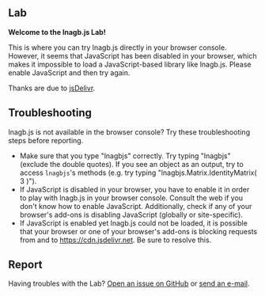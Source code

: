 ## Lab

**Welcome to the lnagb.js Lab!**

<p>
	This is where you can try lnagb.js directly in your browser console.
	<span id="no-js">
		However, it seems that JavaScript has been disabled in your browser,
		which makes it impossible to load a JavaScript-based library like
		lnagb.js. Please enable JavaScript and then try again.
	</span>
	<span id="load-failed" hidden>
		However, it seems that lnagb.js could not be loaded. Please follow the
		troubleshooting steps below to resolve this problem.
	</span>
</p>
<p id="success" hidden>
	lnagb.js has been loaded and is currently available on this web page under
	the namespace <code>lnagbjs</code>. <br/>
	Go ahead and play around with it in the browser console.
</p>

Thanks are due to [jsDelivr](https://www.jsdelivr.com/).

## Troubleshooting

lnagb.js is not available in the browser console? Try these troubleshooting
steps before reporting.

- Make sure that you type "lnagbjs" correctly. Try typing "lnagbjs" (exclude
  the double quotes). If you see an object as an output, try to access
  `lnagbjs`'s methods (e.g. try typing "lnagbjs.Matrix.IdentityMatrix( 3 )").
- If JavaScript is disabled in your browser, you have to enable it in order to
  play with lnagb.js in your browser console. Consult the web if you don't know
  how to enable JavaScript. Additionally, check if any of your browser's add-ons
  is disabling JavaScript (globally or site-specific).
- If JavaScript is enabled yet lnagb.js could not be loaded, it is possible that
  your browser or one of your browser's add-ons is blocking requests from and to
  <https://cdn.jsdelivr.net>. Be sure to resolve this.

## Report

Having troubles with the Lab? [Open an issue on GitHub][gh new issue] or
[send an e-mail][e-mail].

[gh new issue]: https://github.com/vecma-org/lnagb.js/issues/new
[e-mail]: mailto:you_create@protonmail.com

<script type="module">

	import * as lnagbjs from 'https://cdn.jsdelivr.net/gh/vecma-org/lnagb.js/src/index.js';

	document.getElementById( 'no-js' ).setAttribute( 'hidden', '' );

	if ( lnagbjs ) {

		window.lnagbjs = lnagbjs;
		window.a = new lnagbjs.Matrix( 2, 3, 3, 9, - 3, 10, 9, - 8 );
		window.b = new lnagbjs.Matrix( 3, 2, 2, - 1, - 9, 4, - 7, 6 );

		window.a.name = "A";
		window.b.name = "B";

		let suggestions = [

			"lnagbjs.Matrix.ZeroMatrix( 4, 5 )",
			"a.transpose()",
			"lnagbjs.Matrix.IdentityMatrix( 3 )",
			"b.multiply( a )",
			"new lnagbjs.Matrix( 3, 3, 4, 1, - 9, 7, 7, - 6 )",
			"a.multiplyScalar( - 1.5 )",
			"b.addRowTimesScalarToRow( 1, 2, 3 )"

		];

		console.log( "lnagb.js has been loaded as 'lnagbjs'." );
		console.log( "Two example matrices are available as variables a and b." );
		console.log( `Try typing '${suggestions[
			Math.floor( Math.random() * suggestions.length )
		]}'.` );

		document.getElementById( 'success' ).removeAttribute( 'hidden' );

	} else {

		document.getElementById( 'load-failed' ).removeAttribute( 'hidden' );
	
	}

</script>
